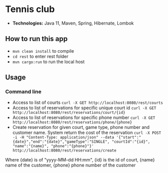 # Tennis club
- **Technologies:** Java 11, Maven, Spring, Hibernate, Lombok

## How to run this app
- ```mvn clean install``` to compile
- ```cd rest``` to enter rest folder
- ```mvn cargo:run``` to run the local host

## Usage
### Command line
- Access to list of courts ```curl -X GET http://localhost:8080/rest/courts``` 
- Access to list of reservations for specific unique court id ```curl -X GET http://localhost:8080/rest/reservations/court/{id}```
- Access to list of reservations for specific phone number ```curl -X GET http://localhost:8080/rest/reservations/phone/{phone}```
- Create reservation for given court, game type, phone number and customer name. System return the cost of the reservation ```curl -X POST -i -H "Content-Type: application/json" --data '{"start":"{date}","end":"{date}","gameType":"SINGLE", "courtId":"{id}", "name":"{name}", "phone":"{phone}"}' http://localhost:8080/rest/reservations/create```

Where {date} is of "yyyy-MM-dd HH:mm", {id} is the id of court, {name} name of the customer, {phone} phone number of the customer

